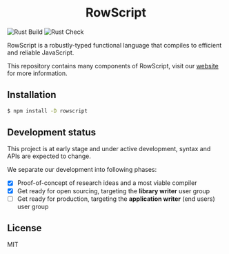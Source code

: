 <h1 align="center">RowScript</h1>

![Rust Build](https://github.com/rowscript/rowscript/actions/workflows/build.yml/badge.svg)
![Rust Check](https://github.com/rowscript/rowscript/actions/workflows/check.yml/badge.svg)

RowScript is a robustly-typed functional language that compiles to efficient and reliable JavaScript.

This repository contains many components of RowScript, visit our [website] for more information.

[website]: https://rowscript-lang.org

## Installation

```bash
$ npm install -D rowscript
```

## Development status

This project is at early stage and under active development, syntax and APIs are expected to change.

We separate our development into following phases:

* [x] Proof-of-concept of research ideas and a most viable compiler
* [x] Get ready for open sourcing, targeting the **library writer** user group
* [ ] Get ready for production, targeting the **application writer** (end users) user group

## License

MIT
